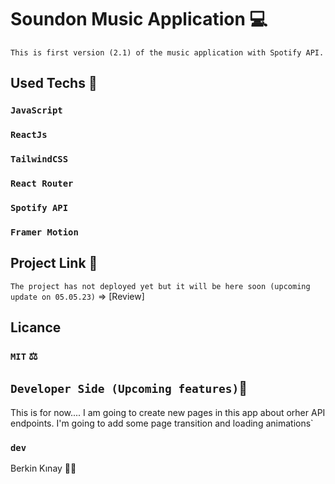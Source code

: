 # Soundon Music Application 💻
`This is first version (2.1) of the music application with Spotify API.`

## Used Techs 🥰

### `JavaScript`
### `ReactJs`
### `TailwindCSS`
### `React Router`
### `Spotify API`
### `Framer Motion`

## Project Link 🔭

`The project has not deployed yet but it will be here soon (upcoming update on 05.05.23)` => [Review]

## Licance
### `MIT` ⚖️

## `Developer Side (Upcoming features)`💫
This is for now.... I am going to create new pages in this app about orher API endpoints. I'm going to add some page transition and loading animations` 

### `dev`
Berkin Kınay 👨‍💻
